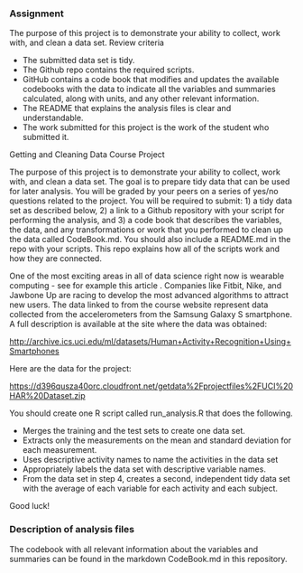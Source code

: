 ### Assignment

The purpose of this project is to demonstrate your ability to collect, work with, and clean a data set.
Review criteria

*    The submitted data set is tidy.
*    The Github repo contains the required scripts.
*    GitHub contains a code book that modifies and updates the available codebooks with the data to indicate all the variables and summaries calculated, along with units, and any other relevant information.
*    The README that explains the analysis files is clear and understandable.
*    The work submitted for this project is the work of the student who submitted it.

Getting and Cleaning Data Course Project

The purpose of this project is to demonstrate your ability to collect, work with, and clean a data set. The goal is to prepare tidy data that can be used for later analysis. You will be graded by your peers on a series of yes/no questions related to the project. You will be required to submit: 1) a tidy data set as described below, 2) a link to a Github repository with your script for performing the analysis, and 3) a code book that describes the variables, the data, and any transformations or work that you performed to clean up the data called CodeBook.md. You should also include a README.md in the repo with your scripts. This repo explains how all of the scripts work and how they are connected.

One of the most exciting areas in all of data science right now is wearable computing - see for example this article . Companies like Fitbit, Nike, and Jawbone Up are racing to develop the most advanced algorithms to attract new users. The data linked to from the course website represent data collected from the accelerometers from the Samsung Galaxy S smartphone. A full description is available at the site where the data was obtained:

http://archive.ics.uci.edu/ml/datasets/Human+Activity+Recognition+Using+Smartphones

Here are the data for the project:

https://d396qusza40orc.cloudfront.net/getdata%2Fprojectfiles%2FUCI%20HAR%20Dataset.zip

You should create one R script called run_analysis.R that does the following.

*    Merges the training and the test sets to create one data set.
*    Extracts only the measurements on the mean and standard deviation for each measurement.
*    Uses descriptive activity names to name the activities in the data set
*    Appropriately labels the data set with descriptive variable names.
*    From the data set in step 4, creates a second, independent tidy data set with the average of each variable for each activity and each subject.

Good luck!

### Description of analysis files

The codebook with all relevant information about the variables and summaries can be found in the markdown CodeBook.md in this repository.
